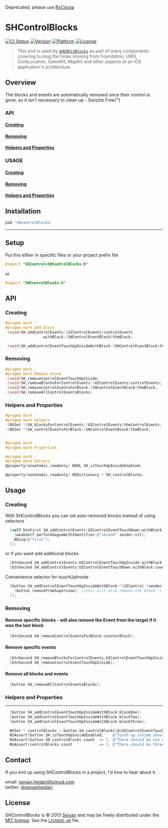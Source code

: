 Deprecated, please use [RxCocoa](https://github.com/ReactiveX/RxSwift) 

SHControlBlocks
==========
[![CI Status](https://img.shields.io/travis/seivan/SHControlBlocks.svg?style=flat)](https://travis-ci.org/seivan/SHControlBlocks)
[![Version](https://img.shields.io/cocoapods/v/SHControlBlocks.svg?style=flat)](http://cocoadocs.org/docsets/SHControlBlocks)
[![Platform](https://img.shields.io/cocoapods/p/SHControlBlocks.svg?style=flat)](http://cocoadocs.org/docsets/SHControlBlocks)
[![License](https://img.shields.io/cocoapods/l/SHControlBlocks.svg?style=flat)](http://cocoadocs.org/docsets/SHControlBlocks)

> This pod is used by [`SHUIKitBlocks`](https://github.com/seivan/SHUIKitBlocks) as part of many components covering to plug the holes missing from Foundation, UIKit, CoreLocation, GameKit, MapKit and other aspects of an iOS application's architecture.

Overview
--------
The blocks and events are automatically removed once their control is gone, so it isn't necessary to clean up - Swizzle Free(™)

### API

#### [Creating](https://github.com/seivan/SHControlBlocks#creating-2)

#### [Removing](https://github.com/seivan/SHControlBlocks#removing-2)

#### [Helpers and Properties](https://github.com/seivan/SHControlBlocks#helpers-and-properties-2)

### USAGE

#### [Creating](https://github.com/seivan/SHControlBlocks#creating-3)

#### [Removing](https://github.com/seivan/SHControlBlocks#removing-3)

#### [Helpers and Properties](https://github.com/seivan/SHControlBlocks#helpers-and-properties-3)

Installation
------------

```ruby
pod 'SHControlBlocks'
```

***

Setup
-----

Put this either in specific files or your project prefix file

```objective-c
#import "UIControl+SHControlBlocks.h"
```
or
```objective-c
#import "SHControlBlocks.h"
```

API
-----

### Creating

```objective-c
#pragma mark -
#pragma mark Add block
-(void)SH_addControlEvents:(UIControlEvents)controlEvents
                 withBlock:(SHControlEventBlock)theBlock;

-(void)SH_addControlEventTouchUpInsideWithBlock:(SHControlEventBlock)theBlock;

```

### Removing

```objective-c
#pragma mark -
#pragma mark Remove block
-(void)SH_removeControlEventTouchUpInside;
-(void)SH_removeBlocksForControlEvents:(UIControlEvents)controlEvents;
-(void)SH_removeControlEventsForBlock:(SHControlEventBlock)theBlock;
-(void)SH_removeAllControlEventsBlocks;


```

### Helpers and Properties

```objective-c
#pragma mark -
#pragma mark Helpers
-(NSSet *)SH_blocksForControlEvents:(UIControlEvents)theControlEvents;
-(NSSet *)SH_controlEventsForBlock:(SHControlEventBlock)theBlock;


#pragma mark -
#pragma mark Properties

#pragma mark -
#pragma mark Getters
@property(nonatomic,readonly) BOOL SH_isTouchUpInsideEnabled;

@property(nonatomic,readonly) NSDictionary * SH_controlBlocks;

```

Usage
-----

### Creating

With SHControlBlocks you can set auto-removed blocks instead of using selectors

```objective-c
  [self.btnFirst SH_addControlEvents:UIControlEventTouchDown withBlock:^(UIControl *sender) {
    [weakSelf performSegueWithIdentifier:@"second" sender:nil];
    NSLog(@"first");
  }];
``` 

or if you want add additional blocks

```objective-c
  [btnSecond SH_addControlEvents:UIControlEventTouchUpInside withBlock:counterBlock];
  [btnSecond SH_addControlEvents:UIControlEventTouchDown withBlock:counterBlock];
```

Convenience selector for touchUpInside

```objective-c
  [button SH_addControlEventTouchUpInsideWithBlock:^(UIControl *sender) {
    [button removeFromSuperview]; //this will also remove the block :)
  }];
```

### Removing


#### Remove specific blocks - will also remove the Event from the target if it was the last block

```objective-c
  [btnSecond SH_removeControlEventsForBlock:counterBlock];
```

#### Remove specific events

```objective-c
  [btnSecond SH_removeBlocksForControlEvents:UIControlEventTouchUpInside];
  [btnSecond SH_removeControlEventTouchUpInside];
```

#### Remove all blocks and events

```objective-c
  [button SH_removeAllControlEventsBlocks];
```


### Helpers and Properties
------ 

```objective-c
  [button SH_addControlEventTouchUpInsideWithBlock:blockOne];
  [button SH_addControlEventTouchUpInsideWithBlock:blockTwo];
  [button SH_addControlEventTouchUpInsideWithBlock:blockThree];

  NSSet * controlBlocks = button.SH_controlBlocks[@(UIControlEventTouchUpInside)];  
  NSAssert(button.SH_isTouchUpInsideEnabled,    @"Touch up inside should be enabled");
  NSAssert(button.SH_controlBlocks.count  == 1, @"There should be one event");
  NSAssert(controlBlocks.count            == 3, @"There should be three blocks");

```



Contact
-------

If you end up using SHControlBlocks in a project, I'd love to hear about it.

email: [seivan.heidari@icloud.com](mailto:seivan.heidari@icloud.com)  
twitter: [@seivanheidari](https://twitter.com/seivanheidari)

## License

SHControlBlocks is © 2013 [Seivan](http://www.github.com/seivan) and may be freely
distributed under the [MIT license](http://opensource.org/licenses/MIT).
See the [`LICENSE.md`](https://github.com/seivan/SHControlBlocks/blob/master/LICENSE.md) file.
